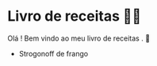 # Livro de receitas :woman_cook:

Olá ! Bem vindo ao meu livro de receitas . :wave:

- Strogonoff de frango